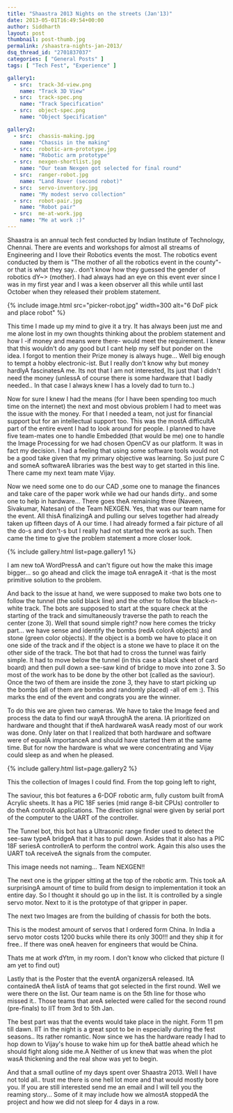 ```yaml
---
title: "Shaastra 2013 Nights on the streets (Jan'13)"
date: 2013-05-01T16:49:54+00:00
author: Siddharth
layout: post
thumbnail: post-thumb.jpg
permalink: /shaastra-nights-jan-2013/
dsq_thread_id: "2701837037"
categories: [ "General Posts" ]
tags: [ "Tech Fest", "Experience" ]

gallery1:
  - src:  track-3d-view.png
    name: "Track 3D View"
  - src:  track-spec.png
    name: "Track Specification"
  - src:  object-spec.png
    name: "Object Specification"

gallery2:
  - src:  chassis-making.jpg
    name: "Chassis in the making"
  - src:  robotic-arm-prototype.jpg
    name: "Robotic arm prototype"
  - src:  nexgen-shortlist.jpg
    name: "Our team Nexgen got selected for final round"
  - src:  ranger-robot.jpg
    name: "Land Rover (second robot)"
  - src:  servo-inventory.jpg
    name: "My modest servo collection"
  - src:  robot-pair.jpg
    name: "Robot pair"
  - src:  me-at-work.jpg
    name: "Me at work :)"
---
```


Shaastra is an annual tech fest conducted by Indian Institute of Technology, Chennai. There are events and workshops for almost all streams of Engineering and I love their Robotics events the most. The robotics event conducted by them is "The mother of all the robotics event in the county"-or that is what they say.. don't know how they guessed the gender of robotics dY~> (mother). I had always had an eye on this event ever since I was in my first year and I was a keen observer all this while until last October when they released their problem statement.

{% include image.html src="picker-robot.jpg" width=300 alt="6 DoF pick and place robot" %}

This time I made up my mind to give it a try. It has always been just me and me alone lost in my own thoughts thinking about the problem statement and how I -if money and means were there- would meet the requirement. I knew that this wouldn't do any good but I cant help my self but ponder on the idea. I forgot to mention their Prize money is always huge... Well big enough to tempt a hobby electronic-ist. But I really don't know why but money hardlyA fascinatesA me. Its not that I am not interested, Its just that I didn't need the money (unlessA of course there is some hardware that I badly needed.. In that case I always knew I has a lovely dad to turn to..)

Now for sure I knew I had the means (for I have been spending too much time on the internet) the next and most obvious problem I had to meet was the issue with the money. For that I needed a team, not just for financial support but for an intellectual support too. This was the mostA difficultA part of the entire event I had to look around for people. I planned to have five team-mates one to handle Embedded (that would be me) one to handle the Image Processing for we had chosen OpenCV as our platform. It was in fact my decision. I had a feeling that using some software tools would not be a good take given that my primary objective was learning. So just pure C and someA softwareA libraries was the best way to get started in this line. There came my next team mate Vijay.

Now we need some one to do our CAD ,some one to manage the finances and take care of the paper work while we had our hands dirty.. and some one to help in hardware... There goes theA remaining three (Naveen, Sivakumar, Natesan) of the Team NEXGEN. Yes, that was our team name for the event. All thisA finalizingA and pulling our selves together had already taken up fifteen days of A our time. I had already formed a fair picture of all the do-s and don't-s but I really had not started the work as such. Then came the time to give the problem statement a more closer look.

{% include gallery.html list=page.gallery1 %}

I am new toA WordPressA and can't figure out how the make this image bigger... so go ahead and click the image toA enrageA it -that is the most primitive solution to the problem.

And back to the issue at hand, we were supposed to make two bots one to follow the tunnel (the solid black line) and the other to follow the black-n-white track. The bots are supposed to start at the square check at the starting of the track and simultaneously traverse the path to reach the center (zone 3). Well that sound simple right? now here comes the tricky part... we have sense and identify the bombs (redA colorA objects) and stone (green color objects). If the object is a bomb we have to place it on one side of the track and if the object is a stone we have to place it on the other side of the track. The bot that had to cross the tunnel was fairly simple. It had to move below the tunnel (in this case a black sheet of card board) and then pull down a see-saw kind of bridge to move into zone 3. So most of the work has to be done by the other bot (called as the saviour). Once the two of them are inside the zone 3, they have to start picking up the bombs (all of them are bombs and randomly placed) -all of em :). This marks the end of the event and congrats you are the winner.

To do this we are given two cameras. We have to take the Image feed and process the data to find our wayA throughA the arena. IA prioritized on hardware and thought that if theA hardwareA wasA ready most of our work was done. Only later on that I realized that both hardware and software were of equalA importanceA and should have started them at the same time. But for now the hardware is what we were concentrating and Vijay could sleep as and when he pleased.

{% include gallery.html list=page.gallery2 %}

This the collection of Images I could find. From the top going left to right,

The saviour, this bot features a 6-DOF robotic arm, fully custom built fromA Acrylic sheets. It has a PIC 18F series (mid range 8-bit CPUs) controller to do theA controlA applications. The direction signal were given by serial port of the computer to the UART of the controller.

The Tunnel bot, this bot has a Ultrasonic range finder used to detect the see-saw typeA bridgeA that it has to pull down. Asides that it also has a PIC 18F seriesA controllerA to perform the control work. Again this also uses the UART toA receiveA the signals from the computer.

This image needs not naming... Team NEXGEN!!

The next one is the gripper sitting at the top of the robotic arm. This took aA surprisingA amount of time to build from design to implementation it took an entire day. So I thought it should go up in the list. It is controlled by a single servo motor. Next to it is the prototype of that gripper in paper.

The next two Images are from the building of chassis for both the bots.

This is the modest amount of servos that I ordered form China. In India a servo motor costs 1200 bucks while there its only 300!!! and they ship it for free.. If there was oneA heaven for engineers that would be China.

Thats me at work dYtm, in my room. I don't know who clicked that picture (I am yet to find out)

Lastly that is the Poster that the eventA organizersA released. ItA containedA theA listA of teams that got selected in the first round. Well we were there on the list. Our team name is on the 5th line for those who missed it.. Those teams that areA selected were called for the second round (pre-finals) to IIT from 3rd to 5th Jan.

The best part was that the events would take place in the night. Form 11 pm till dawn. IIT in the night is a great spot to be in especially during the fest seasons.. Its rather romantic. Now since we has the hardware ready I had to hop down to Vijay's house to wake him up for theA battle ahead which he should fight along side me.A Neither of us knew that was when the plot wasA thickening and the real show was yet to begin.

And that a small outline of my days spent over Shaastra 2013. Well I have not told all.. trust me there is one hell lot more and that would mostly bore you. If you are still interested send me an email and I will tell you the reaming story... Some of it may include how we almostA stoppedA the project and how we did not sleep for 4 days in a row.
